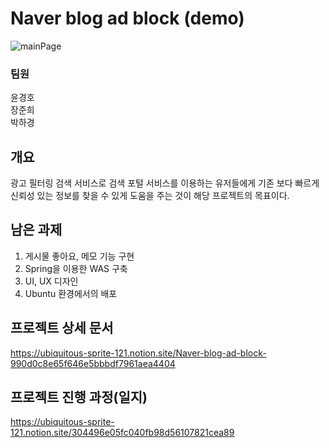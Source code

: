 # Naver blog ad block (demo)
  
![mainPage](https://user-images.githubusercontent.com/101491213/198233349-1b1656de-57f2-4c4a-84b5-fd1a3d482d88.PNG)
  
### 팀원  
윤경호  
장준희  
박하경  
  
## 개요  
  
광고 필터링 검색 서비스로 검색 포털 서비스를 이용하는 유저들에게 
기존 보다 빠르게 신뢰성 있는 정보를 찾을 수 있게 도움을 주는 것이 해당 프로젝트의 목표이다.  
  
## 남은 과제  

1. 게시물 좋아요, 메모 기능 구현
2. Spring을 이용한 WAS 구축
3. UI, UX 디자인
4. Ubuntu 환경에서의 배포  
  
## 프로젝트 상세 문서  
  
https://ubiquitous-sprite-121.notion.site/Naver-blog-ad-block-990d0c8e65f646e5bbbdf7961aea4404
  
## 프로젝트 진행 과정(일지)  
  
https://ubiquitous-sprite-121.notion.site/304496e05fc040fb98d56107821cea89
  
  
